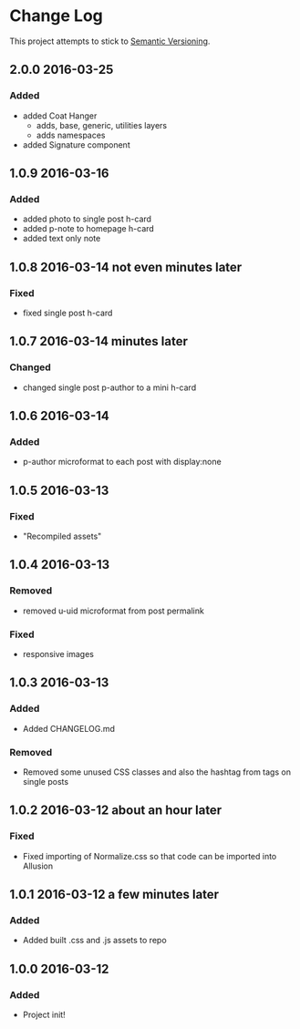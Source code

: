 # Change Log
This project attempts to stick to [Semantic Versioning](http://semver.org/).

## 2.0.0 2016-03-25
### Added
- added Coat Hanger
  - adds, base, generic, utilities layers
  - adds namespaces
- added Signature component

## 1.0.9 2016-03-16
### Added
- added photo to single post h-card
- added p-note to homepage h-card
- added text only note

## 1.0.8 2016-03-14 not even minutes later
### Fixed
- fixed single post h-card

## 1.0.7 2016-03-14 minutes later
### Changed
- changed single post p-author to a mini h-card

## 1.0.6 2016-03-14
### Added
- p-author microformat to each post with display:none

## 1.0.5 2016-03-13
### Fixed
- "Recompiled assets"

## 1.0.4 2016-03-13
### Removed
- removed u-uid microformat from post permalink

### Fixed
- responsive images

## 1.0.3 2016-03-13
### Added
- Added CHANGELOG.md

### Removed
- Removed some unused CSS classes and also the hashtag from tags on single posts

## 1.0.2 2016-03-12 about an hour later
### Fixed
- Fixed importing of Normalize.css so that code can be imported into Allusion

## 1.0.1 2016-03-12 a few minutes later
### Added
- Added built .css and .js assets to repo

## 1.0.0 2016-03-12
### Added
- Project init!
